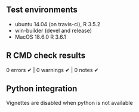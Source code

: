 ## Test environments
* ubuntu 14.04 (on travis-ci), R 3.5.2
* win-builder (devel and release)
* MacOS 18.6.0 R 3.6.1 

## R CMD check results

0 errors ✔ | 0 warnings ✔ | 0 notes ✔

## Python integration

Vignettes are disabled when python is not available
